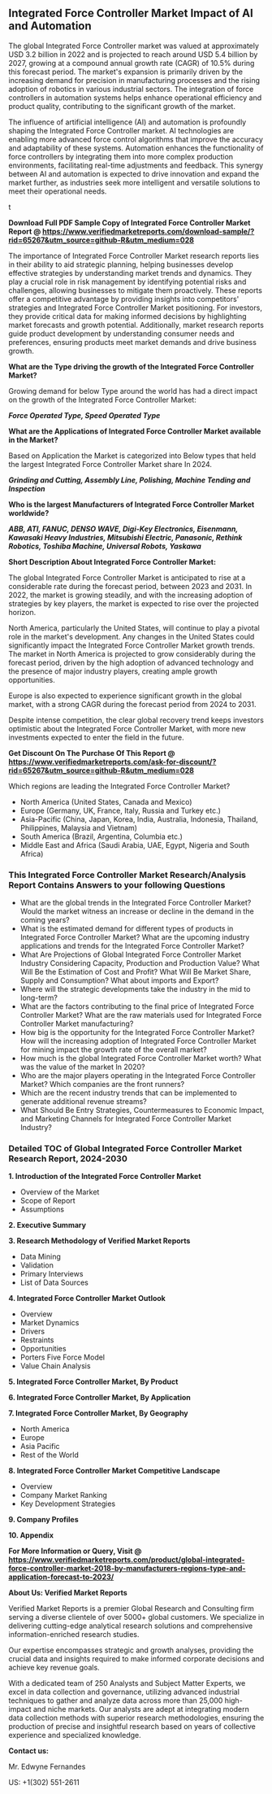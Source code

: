 <h2>Integrated Force Controller Market Impact of AI and Automation</h2><p>The global Integrated Force Controller market was valued at approximately USD 3.2 billion in 2022 and is projected to reach around USD 5.4 billion by 2027, growing at a compound annual growth rate (CAGR) of 10.5% during this forecast period. The market's expansion is primarily driven by the increasing demand for precision in manufacturing processes and the rising adoption of robotics in various industrial sectors. The integration of force controllers in automation systems helps enhance operational efficiency and product quality, contributing to the significant growth of the market.</p><p>The influence of artificial intelligence (AI) and automation is profoundly shaping the Integrated Force Controller market. AI technologies are enabling more advanced force control algorithms that improve the accuracy and adaptability of these systems. Automation enhances the functionality of force controllers by integrating them into more complex production environments, facilitating real-time adjustments and feedback. This synergy between AI and automation is expected to drive innovation and expand the market further, as industries seek more intelligent and versatile solutions to meet their operational needs.</p>t</p><p id="" class=""><strong>Download Full PDF Sample Copy of Integrated Force Controller Market Report @ <a href="https://www.verifiedmarketreports.com/download-sample/?rid=65267&utm_source=github-R&utm_medium=028" target="_blank">https://www.verifiedmarketreports.com/download-sample/?rid=65267&utm_source=github-R&utm_medium=028</a></strong></p><p>The importance of&nbsp;Integrated Force Controller Market research reports lies in their ability to aid strategic planning, helping businesses develop effective strategies by understanding market trends and dynamics. They play a crucial role in risk management by identifying potential risks and challenges, allowing businesses to mitigate them proactively. These reports offer a competitive advantage by providing insights into competitors' strategies and Integrated Force Controller Market positioning. For investors, they provide critical data for making informed decisions by highlighting market forecasts and growth potential. Additionally, market research reports guide product development by understanding consumer needs and preferences, ensuring products meet market demands and drive business growth.</p><p><strong>What are the&nbsp;Type driving the growth of the Integrated Force Controller Market?</strong></p><p id="" class="">Growing demand for below Type around the world has had a direct impact on the growth of the Integrated Force Controller Market:</p><em><strong>Force Operated Type, Speed Operated Type</strong></em></p><strong>What are the&nbsp;Applications&nbsp;of Integrated Force Controller Market available in the Market?</strong></p><p id="" class="">Based on Application the Market is categorized into Below types that held the largest Integrated Force Controller Market share In 2024.</p><em><strong>Grinding and Cutting, Assembly Line, Polishing, Machine Tending and Inspection</strong></em></p><strong>Who is the largest Manufacturers of Integrated Force Controller Market worldwide?</strong></p><p><em><strong>ABB, ATI, FANUC, DENSO WAVE, Digi-Key Electronics, Eisenmann, Kawasaki Heavy Industries, Mitsubishi Electric, Panasonic, Rethink Robotics, Toshiba Machine, Universal Robots, Yaskawa</strong></em></p><p id="" class=""><strong>Short Description About Integrated Force Controller Market:</strong></p><p>The global Integrated Force Controller Market is anticipated to rise at a considerable rate during the forecast period, between 2023 and 2031. In 2022, the market is growing steadily, and with the increasing adoption of strategies by key players, the market is expected to rise over the projected horizon.</p><p>North America, particularly the United States, will continue to play a pivotal role in the market's development. Any changes in the United States could significantly impact the Integrated Force Controller Market growth trends. The market in North America is projected to grow considerably during the forecast period, driven by the high adoption of advanced technology and the presence of major industry players, creating ample growth opportunities.</p><p>Europe is also expected to experience significant growth in the global market, with a strong CAGR during the forecast period from 2024 to 2031.</p><p>Despite intense competition, the clear global recovery trend keeps investors optimistic about the Integrated Force Controller Market, with more new investments expected to enter the field in the future.</p><p id="" class=""><strong>Get Discount On The Purchase Of This Report @ <a href="https://www.verifiedmarketreports.com/ask-for-discount/?rid=65267&utm_source=github-R&utm_medium=028" target="_blank">https://www.verifiedmarketreports.com/ask-for-discount/?rid=65267&utm_source=github-R&utm_medium=028</a></strong></p>Which regions are leading the Integrated Force Controller Market?</p><ul><li>North America (United States, Canada and Mexico)</li><li>Europe (Germany, UK, France, Italy, Russia and Turkey etc.)</li><li>Asia-Pacific (China, Japan, Korea, India, Australia, Indonesia, Thailand, Philippines, Malaysia and Vietnam)</li><li>South America (Brazil, Argentina, Columbia etc.)</li><li>Middle East and Africa (Saudi Arabia, UAE, Egypt, Nigeria and South Africa)</li></ul><h3 id="" class="">This Integrated Force Controller Market Research/Analysis Report Contains Answers to your following Questions</h3><ul><li>What are the global trends in the Integrated Force Controller Market? Would the market witness an increase or decline in the demand in the coming years?</li><li>What is the estimated demand for different types of products in Integrated Force Controller Market? What are the upcoming industry applications and trends for the Integrated Force Controller Market?</li><li>What Are Projections of Global Integrated Force Controller Market Industry Considering Capacity, Production and Production Value? What Will Be the Estimation of Cost and Profit? What Will Be Market Share, Supply and Consumption? What about imports and Export?</li><li>Where will the strategic developments take the industry in the mid to long-term?</li><li>What are the factors contributing to the final price of Integrated Force Controller Market? What are the raw materials used for Integrated Force Controller Market manufacturing?</li><li>How big is the opportunity for the Integrated Force Controller Market? How will the increasing adoption of Integrated Force Controller Market for mining impact the growth rate of the overall market?</li><li>How much is the global Integrated Force Controller Market worth? What was the value of the market In 2020?</li><li>Who are the major players operating in the Integrated Force Controller Market? Which companies are the front runners?</li><li>Which are the recent industry trends that can be implemented to generate additional revenue streams?</li><li>What Should Be Entry Strategies, Countermeasures to Economic Impact, and Marketing Channels for Integrated Force Controller Market Industry?</li></ul><h3 id="" class="">Detailed TOC of Global Integrated Force Controller Market Research Report, 2024-2030</h3><p id="" class=""><strong>1. Introduction of the Integrated Force Controller Market</strong></p><ul><li>Overview of the Market</li><li>Scope of Report</li><li>Assumptions</li></ul><p id="" class=""><strong>2. Executive Summary</strong></p><p id="" class=""><strong>3. Research Methodology of Verified Market Reports</strong></p><ul><li>Data Mining</li><li>Validation</li><li>Primary Interviews</li><li>List of Data Sources</li></ul><p id="" class=""><strong>4. Integrated Force Controller Market Outlook</strong></p><ul><li>Overview</li><li>Market Dynamics</li><li>Drivers</li><li>Restraints</li><li>Opportunities</li><li>Porters Five Force Model</li><li>Value Chain Analysis</li></ul><p id="" class=""><strong>5. Integrated Force Controller Market, By Product</strong></p><p id="" class=""><strong>6. Integrated Force Controller Market, By Application</strong></p><p id="" class=""><strong>7. Integrated Force Controller Market, By Geography</strong></p><ul><li>North America</li><li>Europe</li><li>Asia Pacific</li><li>Rest of the World</li></ul><p id="" class=""><strong>8. Integrated Force Controller Market Competitive Landscape</strong></p><ul><li>Overview</li><li>Company Market Ranking</li><li>Key Development Strategies</li></ul><p id="" class=""><strong>9. Company Profiles</strong></p><p id="" class=""><strong>10. Appendix</strong></p><p id="" class=""><strong>For More Information or Query, Visit @ <a href="https://www.verifiedmarketreports.com/product/global-integrated-force-controller-market-2018-by-manufacturers-regions-type-and-application-forecast-to-2023/" target="_blank">https://www.verifiedmarketreports.com/product/global-integrated-force-controller-market-2018-by-manufacturers-regions-type-and-application-forecast-to-2023/</a></strong></p><p id="" class=""><strong>About Us: Verified Market Reports</strong></p><p id="" class="">Verified Market Reports is a premier Global Research and Consulting firm serving a diverse clientele of over 5000+ global customers. We specialize in delivering cutting-edge analytical research solutions and comprehensive information-enriched research studies.</p><p id="" class="">Our expertise encompasses strategic and growth analyses, providing the crucial data and insights required to make informed corporate decisions and achieve key revenue goals.</p><p id="" class="">With a dedicated team of 250 Analysts and Subject Matter Experts, we excel in data collection and governance, utilizing advanced industrial techniques to gather and analyze data across more than 25,000 high-impact and niche markets. Our analysts are adept at integrating modern data collection methods with superior research methodologies, ensuring the production of precise and insightful research based on years of collective experience and specialized knowledge.</p><p id="" class=""><strong>Contact us:</strong></p><p id="" class="">Mr. Edwyne Fernandes</p><p id="" class="">US: +1(302) 551-2611</p>